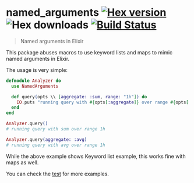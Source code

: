 # named_arguments [![Hex version](https://img.shields.io/hexpm/v/named_arguments.svg "Hex version")](https://hex.pm/packages/named_arguments) ![Hex downloads](https://img.shields.io/hexpm/dt/named_arguments.svg "Hex downloads") [![Build Status](https://travis-ci.org/techgaun/named_arguments.svg?branch=master)](https://travis-ci.org/techgaun/named_arguments)

> Named arguments in Elixir

This package abuses macros to use keyword lists
and maps to mimic named arguments in Elixir.

The usage is very simple:

```elixir
defmodule Analyzer do
  use NamedArguments

  def query(opts \\ [aggregate: :sum, range: "1h"]) do
    IO.puts "running query with #{opts[:aggregate]} over range #{opts[:range]}"
  end
end

Analyzer.query()
# running query with sum over range 1h

Analyzer.query(aggregate: :avg)
# running query with avg over range 1h
```

While the above example shows Keyword list example, this works fine with maps as well.

You can check the [test](test/named_arguments_test.exs) for more examples.
